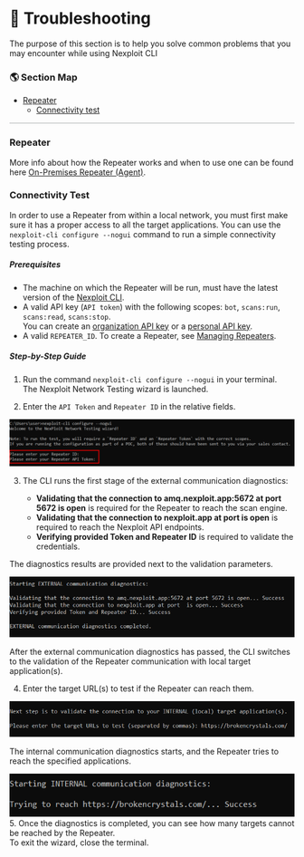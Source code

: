# 👾 Troubleshooting

The purpose of this section is to help you solve common problems that you may encounter while using Nexploit CLI

### 🌎 Section Map <!-- {docsify-ignore} -->

- [Repeater](#repeater)
  - [Connectivity test](#connectivity-test)
 

<hr style="height:2px;background-color:#d1d3d4">

### Repeater

More info about how the Repeater works and when to use one can be found here [On-Premises Repeater (Agent)](/guide/introduction/deployment-onprem.md).

### Connectivity Test

In order to use a Repeater from within a local network, you must first make sure it has a proper access to all the target applications.
You can use the `nexploit-cli configure --nogui` command to run a simple connectivity testing process.

##### Prerequisites
- The machine on which the Repeater will be run, must have the latest version of the [Nexploit CLI](/guide/np-cli/installation.md).
- A valid API key (`API token`) with the following scopes: `bot`, `scans:run`, `scans:read`, `scans:stop`.<br>
  You can create an [organization API key](https://kb.neuralegion.com/#/guide/np-web-ui/advanced-set-up/managing-org?id=managing-organization-apicli-authentication-tokens) or a [personal API key](https://kb.neuralegion.com/#/guide/np-web-ui/advanced-set-up/managing-personal-account?id=managing-your-personal-api-keys-authentication-tokens).
- A valid `REPEATER_ID`. To create a Repeater, see [Managing Repeaters](/guide/np-web-ui/advanced-set-up/managing-repeaters.md).

##### Step-by-Step Guide

1. Run the command `nexploit-cli configure --nogui` in your terminal.<br> 
  The Nexploit Network Testing wizard is launched.
  
2. Enter the `API Token` and `Repeater ID` in the relative fields.

  ![credentials](media/test-credentials.png ':size=40%')

3. The CLI runs the first stage of the external communication diagnostics:

    * **Validating that the connection to amq.nexploit.app:5672 at port 5672 is open** is required for the Repeater to reach the scan engine.
    * **Validating that the connection to nexploit.app at port  is open** is required to reach the Nexploit API endpoints.
    * **Verifying provided Token and Repeater ID** is required to validate the credentials.

  The diagnostics results are provided next to the validation parameters. 

  ![external](media/external-diagnostics.png ':size=40%')
  
  After the external communication diagnostics has passed, the CLI switches to the validation of the Repeater communication with local target application(s).

4. Enter the target URL(s) to test if the Repeater can reach them.

  ![internal](media/internal-testing.png ':size=40%')

  The internal communication diagnostics starts, and the Repeater tries to reach the specified applications. 

  ![reach-url](media/trying-to-reach.png ':size=40%')
5. Once the diagnostics is completed, you can see how many targets cannot be reached by the Repeater.<br>
  To exit the wizard, close the terminal.

